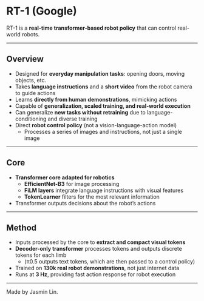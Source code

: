 # RT-1 (Google)

RT-1 is a **real-time transformer-based robot policy** that can control real-world robots.  

---

## Overview

- Designed for **everyday manipulation tasks**: opening doors, moving objects, etc.  
- Takes **language instructions** and a **short video** from the robot camera to guide actions  
- Learns **directly from human demonstrations**, mimicking actions  
- Capable of **generalization, scaled training, and real-world execution**  
- Can generalize **new tasks without retraining** due to language-conditioning and diverse training  
- Direct **robot control policy** (not a vision-language-action model)  
  - Processes a series of images and instructions, not just a single image  

---

## Core

- **Transformer core adapted for robotics**  
  - **EfficientNet-B3** for image processing  
  - **FiLM layers** integrate language instructions with visual features  
  - **TokenLearner** filters for the most relevant information  
- Transformer outputs decisions about the robot’s actions  

---

## Method

- Inputs processed by the core to **extract and compact visual tokens**  
- **Decoder-only transformer** processes tokens and outputs discrete tokens for each limb  
  - (π0.5 outputs text tokens, which are then passed to a control policy)  
- Trained on **130k real robot demonstrations**, not just internet data  
- Runs at **3 Hz**, providing fast action response for robot execution  



----
Made by Jasmin Lin.